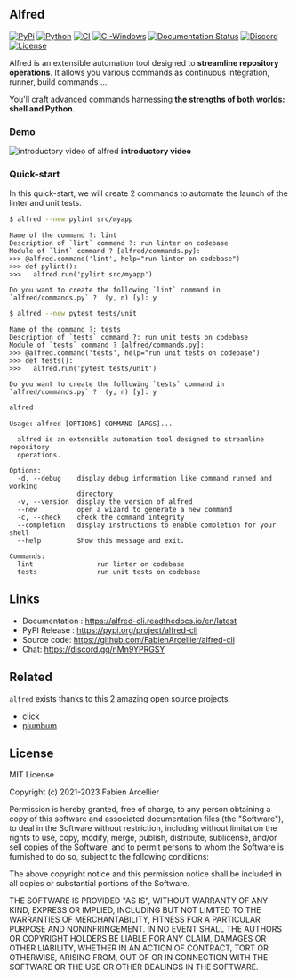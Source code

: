 ## Alfred

[![PyPi](https://img.shields.io/pypi/v/alfred-cli.svg?label=Version)](https://pypi.org/project/alfred-cli/)
[![Python](https://img.shields.io/pypi/pyversions/alfred-cli.svg)](https://pypi.org/project/alfred-cli/)
[![CI](https://github.com/FabienArcellier/alfred-cli/actions/workflows/ci.yml/badge.svg)](https://github.com/FabienArcellier/alfred-cli/actions/workflows/ci.yml) [![CI-Windows](https://github.com/FabienArcellier/alfred-cli/actions/workflows/ci-windows.yml/badge.svg)](https://github.com/FabienArcellier/alfred-cli/actions/workflows/ci-windows.yml)
[![Documentation Status](https://readthedocs.org/projects/alfred-cli/badge/?version=latest)](https://alfred-cli.readthedocs.io/en/latest/?badge=latest)
[![Discord](https://img.shields.io/badge/discord-alfred-5865F2?logo=discord&logoColor=white)](https://discord.gg/nMn9YPRGSY)
[![License](https://img.shields.io/badge/license-MIT-007EC7.svg)](LICENSE)

Alfred is an extensible automation tool designed to **streamline repository operations**. It allows you various commands as continuous integration, runner, build commands ...

You'll craft advanced commands harnessing **the strengths of both worlds: shell and Python**.


### Demo

![introductory video of alfred](https://media.githubusercontent.com/media/FabienArcellier/alfred-cli/master/docs/demo-1.gif)
**introductory video**

### Quick-start

In this quick-start, we will create 2 commands to automate the launch of the linter and unit tests.

```bash
$ alfred --new pylint src/myapp
```

```text
Name of the command ?: lint
Description of `lint` command ?: run linter on codebase
Module of `lint` command ? [alfred/commands.py]:
>>> @alfred.command('lint', help="run linter on codebase")
>>> def pylint():
>>>   alfred.run('pylint src/myapp')

Do you want to create the following `lint` command in `alfred/commands.py` ?  (y, n) [y]: y
```

```bash
$ alfred --new pytest tests/unit
```

```text
Name of the command ?: tests
Description of `tests` command ?: run unit tests on codebase
Module of `tests` command ? [alfred/commands.py]:
>>> @alfred.command('tests', help="run unit tests on codebase")
>>> def tests():
>>>   alfred.run('pytest tests/unit')

Do you want to create the following `tests` command in `alfred/commands.py` ?  (y, n) [y]: y
```

```bash
alfred
```

```text
Usage: alfred [OPTIONS] COMMAND [ARGS]...

  alfred is an extensible automation tool designed to streamline repository
  operations.

Options:
  -d, --debug    display debug information like command runned and working
                 directory
  -v, --version  display the version of alfred
  --new          open a wizard to generate a new command
  -c, --check    check the command integrity
  --completion   display instructions to enable completion for your shell
  --help         Show this message and exit.

Commands:
  lint                run linter on codebase
  tests               run unit tests on codebase
```

## Links

* Documentation : https://alfred-cli.readthedocs.io/en/latest
* PyPI Release : https://pypi.org/project/alfred-cli
* Source code: https://github.com/FabienArcellier/alfred-cli
* Chat: https://discord.gg/nMn9YPRGSY

## Related

``alfred`` exists thanks to this 2 amazing open source projects.

* [click](https://github.com/pallets/click/)
* [plumbum](https://github.com/tomerfiliba/plumbum>)


## License

MIT License

Copyright (c) 2021-2023 Fabien Arcellier

Permission is hereby granted, free of charge, to any person obtaining a copy
of this software and associated documentation files (the "Software"), to deal
in the Software without restriction, including without limitation the rights
to use, copy, modify, merge, publish, distribute, sublicense, and/or sell
copies of the Software, and to permit persons to whom the Software is
furnished to do so, subject to the following conditions:

The above copyright notice and this permission notice shall be included in all
copies or substantial portions of the Software.

THE SOFTWARE IS PROVIDED "AS IS", WITHOUT WARRANTY OF ANY KIND, EXPRESS OR
IMPLIED, INCLUDING BUT NOT LIMITED TO THE WARRANTIES OF MERCHANTABILITY,
FITNESS FOR A PARTICULAR PURPOSE AND NONINFRINGEMENT. IN NO EVENT SHALL THE
AUTHORS OR COPYRIGHT HOLDERS BE LIABLE FOR ANY CLAIM, DAMAGES OR OTHER
LIABILITY, WHETHER IN AN ACTION OF CONTRACT, TORT OR OTHERWISE, ARISING FROM,
OUT OF OR IN CONNECTION WITH THE SOFTWARE OR THE USE OR OTHER DEALINGS IN THE
SOFTWARE.

